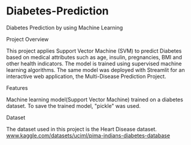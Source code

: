 # Diabetes-Prediction

Diabetes Prediction by using Machine Learning


Project Overview

This project applies Support Vector Machine (SVM) to predict Diabetes based on medical attributes such as age, insulin, pregnancies, BMI and other health indicators. 
The model is trained using supervised machine learning algorithms.
The same model was deployed with Streamlit for an interactive web application, the Multi-Disease Prediction Project.

Features

Machine learning model(Support Vector Machine) trained on a diabetes dataset.
To save the trained model, "pickle" was used.

Dataset

The dataset used in this project is the Heart Disease dataset.
www.kaggle.com/datasets/uciml/pima-indians-diabetes-database
